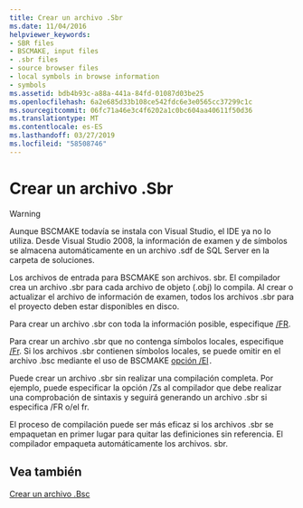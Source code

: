 ```yaml
---
title: Crear un archivo .Sbr
ms.date: 11/04/2016
helpviewer_keywords:
- SBR files
- BSCMAKE, input files
- .sbr files
- source browser files
- local symbols in browse information
- symbols
ms.assetid: bdb4b93c-a88a-441a-84fd-01087d03be25
ms.openlocfilehash: 6a2e685d33b108ce542fdc6e3e0565cc37299c1c
ms.sourcegitcommit: 06fc71a46e3c4f6202a1c0bc604aa40611f50d36
ms.translationtype: MT
ms.contentlocale: es-ES
ms.lasthandoff: 03/27/2019
ms.locfileid: "58508746"
---
```

# <a name="creating-an-sbr-file"></a>Crear un archivo .Sbr

> [!WARNING]
> Aunque BSCMAKE todavía se instala con Visual Studio, el IDE ya no lo utiliza. Desde Visual Studio 2008, la información de examen y de símbolos se almacena automáticamente en un archivo .sdf de SQL Server en la carpeta de soluciones.

Los archivos de entrada para BSCMAKE son archivos. sbr. El compilador crea un archivo .sbr para cada archivo de objeto (.obj) lo compila. Al crear o actualizar el archivo de información de examen, todos los archivos .sbr para el proyecto deben estar disponibles en disco.

Para crear un archivo .sbr con toda la información posible, especifique [/FR](fr-fr-create-dot-sbr-file.md).

Para crear un archivo .sbr que no contenga símbolos locales, especifique [/Fr](fr-fr-create-dot-sbr-file.md). Si los archivos .sbr contienen símbolos locales, se puede omitir en el archivo .bsc mediante el uso de BSCMAKE [opción /El](bscmake-options.md)`.`

Puede crear un archivo .sbr sin realizar una compilación completa. Por ejemplo, puede especificar la opción /Zs al compilador que debe realizar una comprobación de sintaxis y seguirá generando un archivo .sbr si especifica /FR o/el fr.

El proceso de compilación puede ser más eficaz si los archivos .sbr se empaquetan en primer lugar para quitar las definiciones sin referencia. El compilador empaqueta automáticamente los archivos. sbr.

## <a name="see-also"></a>Vea también

[Crear un archivo .Bsc](building-a-dot-bsc-file.md)
